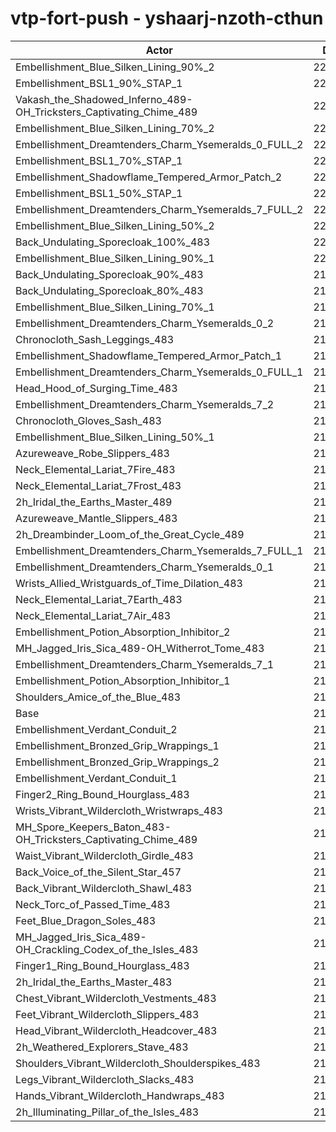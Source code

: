 # vtp-fort-push - yshaarj-nzoth-cthun
| Actor | DPS | Increase |
|---|:---:|:---:|
|Embellishment_Blue_Silken_Lining_90%_2|224175|3.82%|
|Embellishment_BSL1_90%_STAP_1|223121|3.34%|
|Vakash_the_Shadowed_Inferno_489-OH_Tricksters_Captivating_Chime_489|222551|3.07%|
|Embellishment_Blue_Silken_Lining_70%_2|222453|3.03%|
|Embellishment_Dreamtenders_Charm_Ysemeralds_0_FULL_2|222274|2.94%|
|Embellishment_BSL1_70%_STAP_1|222171|2.90%|
|Embellishment_Shadowflame_Tempered_Armor_Patch_2|221806|2.73%|
|Embellishment_BSL1_50%_STAP_1|221283|2.48%|
|Embellishment_Dreamtenders_Charm_Ysemeralds_7_FULL_2|221187|2.44%|
|Embellishment_Blue_Silken_Lining_50%_2|220602|2.17%|
|Back_Undulating_Sporecloak_100%_483|220184|1.98%|
|Embellishment_Blue_Silken_Lining_90%_1|220134|1.95%|
|Back_Undulating_Sporecloak_90%_483|219710|1.76%|
|Back_Undulating_Sporecloak_80%_483|219320|1.58%|
|Embellishment_Blue_Silken_Lining_70%_1|219165|1.50%|
|Embellishment_Dreamtenders_Charm_Ysemeralds_0_2|218926|1.39%|
|Chronocloth_Sash_Leggings_483|218877|1.37%|
|Embellishment_Shadowflame_Tempered_Armor_Patch_1|218747|1.31%|
|Embellishment_Dreamtenders_Charm_Ysemeralds_0_FULL_1|218676|1.28%|
|Head_Hood_of_Surging_Time_483|218509|1.20%|
|Embellishment_Dreamtenders_Charm_Ysemeralds_7_2|218455|1.17%|
|Chronocloth_Gloves_Sash_483|218376|1.14%|
|Embellishment_Blue_Silken_Lining_50%_1|218110|1.02%|
|Azureweave_Robe_Slippers_483|218044|0.98%|
|Neck_Elemental_Lariat_7Fire_483|217749|0.85%|
|Neck_Elemental_Lariat_7Frost_483|217740|0.84%|
|2h_Iridal_the_Earths_Master_489|217631|0.79%|
|Azureweave_Mantle_Slippers_483|217587|0.77%|
|2h_Dreambinder_Loom_of_the_Great_Cycle_489|217562|0.76%|
|Embellishment_Dreamtenders_Charm_Ysemeralds_7_FULL_1|217517|0.74%|
|Embellishment_Dreamtenders_Charm_Ysemeralds_0_1|217305|0.64%|
|Wrists_Allied_Wristguards_of_Time_Dilation_483|217060|0.53%|
|Neck_Elemental_Lariat_7Earth_483|216971|0.49%|
|Neck_Elemental_Lariat_7Air_483|216766|0.39%|
|Embellishment_Potion_Absorption_Inhibitor_2|216588|0.31%|
|MH_Jagged_Iris_Sica_489-OH_Witherrot_Tome_483|216449|0.25%|
|Embellishment_Dreamtenders_Charm_Ysemeralds_7_1|216348|0.20%|
|Embellishment_Potion_Absorption_Inhibitor_1|216232|0.15%|
|Shoulders_Amice_of_the_Blue_483|216037|0.06%|
|Base|215918|0.00%|
|Embellishment_Verdant_Conduit_2|215873|-0.02%|
|Embellishment_Bronzed_Grip_Wrappings_1|215792|-0.06%|
|Embellishment_Bronzed_Grip_Wrappings_2|215792|-0.06%|
|Embellishment_Verdant_Conduit_1|215737|-0.08%|
|Finger2_Ring_Bound_Hourglass_483|215552|-0.17%|
|Wrists_Vibrant_Wildercloth_Wristwraps_483|215350|-0.26%|
|MH_Spore_Keepers_Baton_483-OH_Tricksters_Captivating_Chime_489|215272|-0.30%|
|Waist_Vibrant_Wildercloth_Girdle_483|215118|-0.37%|
|Back_Voice_of_the_Silent_Star_457|215107|-0.38%|
|Back_Vibrant_Wildercloth_Shawl_483|215103|-0.38%|
|Neck_Torc_of_Passed_Time_483|214927|-0.46%|
|Feet_Blue_Dragon_Soles_483|214889|-0.48%|
|MH_Jagged_Iris_Sica_489-OH_Crackling_Codex_of_the_Isles_483|214756|-0.54%|
|Finger1_Ring_Bound_Hourglass_483|214582|-0.62%|
|2h_Iridal_the_Earths_Master_483|214555|-0.63%|
|Chest_Vibrant_Wildercloth_Vestments_483|214399|-0.70%|
|Feet_Vibrant_Wildercloth_Slippers_483|214398|-0.70%|
|Head_Vibrant_Wildercloth_Headcover_483|214129|-0.83%|
|2h_Weathered_Explorers_Stave_483|214063|-0.86%|
|Shoulders_Vibrant_Wildercloth_Shoulderspikes_483|214044|-0.87%|
|Legs_Vibrant_Wildercloth_Slacks_483|213809|-0.98%|
|Hands_Vibrant_Wildercloth_Handwraps_483|213497|-1.12%|
|2h_Illuminating_Pillar_of_the_Isles_483|212898|-1.40%|
